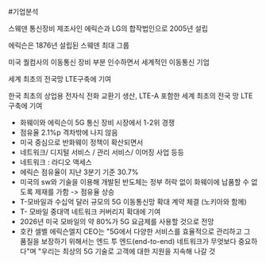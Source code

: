 #기업분석

스웨덴 통신장비 제조사인 에릭슨과 LG의 합작법인으로 2005년 설립

에릭슨은 1876년 설립된 스웨덴 최대 그룹

미국 퀄컴사의 이동통신 장비 부분 인수하면서 세계적인 이동통신 기업

세계 최초의 전국망 LTE구축에 기여

한국 최초의 상업용 전자식 전화 교환기 생산, LTE-A 포함한 세계 최초의 전국 망 LTE 구축에 기여

* 화웨이와 에릭슨이 5G 통신 장비 시장에서 1-2위 경쟁
* 점유율 2.1%p 격차밖에 나지 않음
* 미국 중심으로 반화웨이 정책이 확산되면서 
* 네트워크/ 디지털 서비스 / 관리 서비스/ 이머징 사업 등등
* 네트워크 : 라디오 액세스
* 에릭슨 점유율이 지난 3분기 기준 30.7%
* 미국의 sw와 기술을 이용해 개발된 반도체는 정부 허락 없이 화웨이에 납품할 수 없도록 제재를 가함 -> 점유율 상승
* T-모바일과 수십억 달러 규모의 5G 이동통신망 확대 계약 체결 (노키아와 함께)
* T- 모바일 중대역 네트워크 커버리지 확대에 기여
* 2026년 미국 모바일의 약 80%가 5G 요금제를 사용할 것으로 전망
* 호칸 셀벨 에릭슨엘지 CEO는 "5G에서 다양한 서비스를 효율적으로 관리하고 그 품질을 보장하기 위해서는 엔드 투 엔드(end-to-end) 네트워크가 무엇보다 중요하다"며 "우리는 최상의 5G 기술로 고객에 대한 지원을 지속해 나갈 것

